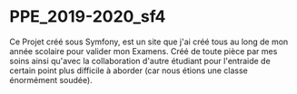 # PPE_2019-2020_sf4

Ce Projet créé sous Symfony, est un site que j'ai créé tous au long de mon année scolaire pour valider mon Examens. Créé de toute pièce par mes soins ainsi qu'avec la collaboration d'autre étudiant pour l'entraide de certain point plus difficile à aborder (car nous étions une classe énormément soudée).
